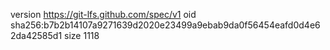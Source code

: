 version https://git-lfs.github.com/spec/v1
oid sha256:b7b2b14107a9271639d2020e23499a9ebab9da0f56454eafd0d4e62da42585d1
size 1118

